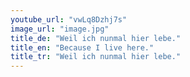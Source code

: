 ```yaml
---
youtube_url: "vwLq8Dzhj7s"
image_url: "image.jpg"
title_de: "Weil ich nunmal hier lebe."
title_en: "Because I live here."
title_tr: "Weil ich nunmal hier lebe."
---
```

